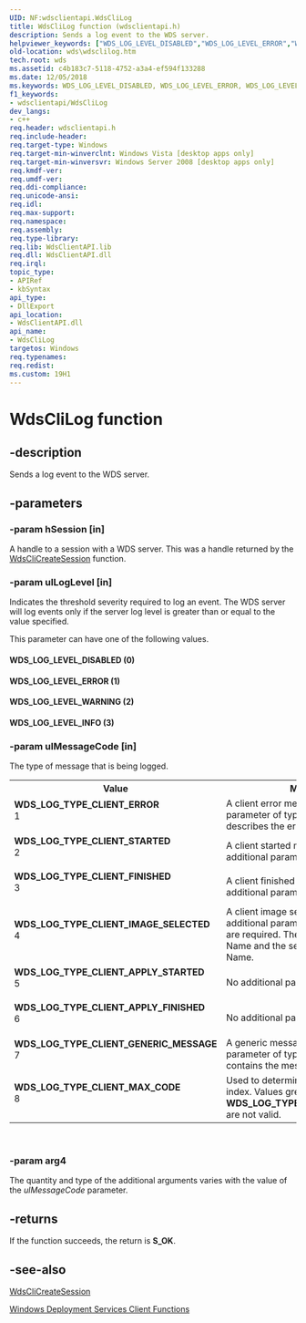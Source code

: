 ```yaml
---
UID: NF:wdsclientapi.WdsCliLog
title: WdsCliLog function (wdsclientapi.h)
description: Sends a log event to the WDS server.
helpviewer_keywords: ["WDS_LOG_LEVEL_DISABLED","WDS_LOG_LEVEL_ERROR","WDS_LOG_LEVEL_INFO","WDS_LOG_LEVEL_WARNING","WDS_LOG_TYPE_CLIENT_APPLY_FINISHED","WDS_LOG_TYPE_CLIENT_APPLY_STARTED","WDS_LOG_TYPE_CLIENT_ERROR","WDS_LOG_TYPE_CLIENT_FINISHED","WDS_LOG_TYPE_CLIENT_GENERIC_MESSAGE","WDS_LOG_TYPE_CLIENT_IMAGE_SELECTED","WDS_LOG_TYPE_CLIENT_MAX_CODE","WDS_LOG_TYPE_CLIENT_STARTED","WdsCliLog","WdsCliLog function [Windows Deployment Services]","wds.wdsclilog","wdsclientapi/WdsCliLog"]
old-location: wds\wdsclilog.htm
tech.root: wds
ms.assetid: c4b183c7-5118-4752-a3a4-ef594f133288
ms.date: 12/05/2018
ms.keywords: WDS_LOG_LEVEL_DISABLED, WDS_LOG_LEVEL_ERROR, WDS_LOG_LEVEL_INFO, WDS_LOG_LEVEL_WARNING, WDS_LOG_TYPE_CLIENT_APPLY_FINISHED, WDS_LOG_TYPE_CLIENT_APPLY_STARTED, WDS_LOG_TYPE_CLIENT_ERROR, WDS_LOG_TYPE_CLIENT_FINISHED, WDS_LOG_TYPE_CLIENT_GENERIC_MESSAGE, WDS_LOG_TYPE_CLIENT_IMAGE_SELECTED, WDS_LOG_TYPE_CLIENT_MAX_CODE, WDS_LOG_TYPE_CLIENT_STARTED, WdsCliLog, WdsCliLog function [Windows Deployment Services], wds.wdsclilog, wdsclientapi/WdsCliLog
f1_keywords:
- wdsclientapi/WdsCliLog
dev_langs:
- c++
req.header: wdsclientapi.h
req.include-header: 
req.target-type: Windows
req.target-min-winverclnt: Windows Vista [desktop apps only]
req.target-min-winversvr: Windows Server 2008 [desktop apps only]
req.kmdf-ver: 
req.umdf-ver: 
req.ddi-compliance: 
req.unicode-ansi: 
req.idl: 
req.max-support: 
req.namespace: 
req.assembly: 
req.type-library: 
req.lib: WdsClientAPI.lib
req.dll: WdsClientAPI.dll
req.irql: 
topic_type:
- APIRef
- kbSyntax
api_type:
- DllExport
api_location:
- WdsClientAPI.dll
api_name:
- WdsCliLog
targetos: Windows
req.typenames: 
req.redist: 
ms.custom: 19H1
---
```


# WdsCliLog function


## -description


Sends a log event to the WDS server.


## -parameters




### -param hSession [in]

A handle to a session   with a WDS server. This was a handle returned by 
      the <a href="https://docs.microsoft.com/windows/desktop/api/wdsclientapi/nf-wdsclientapi-wdsclicreatesession">WdsCliCreateSession</a> function.


### -param ulLogLevel [in]

Indicates the threshold severity required to log an event. The WDS server will log events only if the server log level is greater 
      than or equal to the value specified.


This parameter can have one of the following values.





#### WDS_LOG_LEVEL_DISABLED (0)



#### WDS_LOG_LEVEL_ERROR (1)



#### WDS_LOG_LEVEL_WARNING (2)



#### WDS_LOG_LEVEL_INFO (3)


### -param ulMessageCode [in]

The type of message that is being logged.

<table>
<tr>
<th>Value</th>
<th>Meaning</th>
</tr>
<tr>
<td width="40%"><a id="WDS_LOG_TYPE_CLIENT_ERROR"></a><a id="wds_log_type_client_error"></a><dl>
<dt><b>WDS_LOG_TYPE_CLIENT_ERROR</b></dt>
<dt>1</dt>
</dl>
</td>
<td width="60%">
A client error message. An additional parameter of type <b>PWSTR</b> that describes the error is 
        required.

</td>
</tr>
<tr>
<td width="40%"><a id="WDS_LOG_TYPE_CLIENT_STARTED"></a><a id="wds_log_type_client_started"></a><dl>
<dt><b>WDS_LOG_TYPE_CLIENT_STARTED</b></dt>
<dt>2</dt>
</dl>
</td>
<td width="60%">
A client started message. No additional parameters are required.

</td>
</tr>
<tr>
<td width="40%"><a id="WDS_LOG_TYPE_CLIENT_FINISHED"></a><a id="wds_log_type_client_finished"></a><dl>
<dt><b>WDS_LOG_TYPE_CLIENT_FINISHED</b></dt>
<dt>3</dt>
</dl>
</td>
<td width="60%">
A client finished message. No additional parameters are required.

</td>
</tr>
<tr>
<td width="40%"><a id="WDS_LOG_TYPE_CLIENT_IMAGE_SELECTED"></a><a id="wds_log_type_client_image_selected"></a><dl>
<dt><b>WDS_LOG_TYPE_CLIENT_IMAGE_SELECTED</b></dt>
<dt>4</dt>
</dl>
</td>
<td width="60%">
A client image selected message. Two additional parameters of type <b>PWSTR</b> are required. The first is the Image 
        Name and the second is the Group Name.

</td>
</tr>
<tr>
<td width="40%"><a id="WDS_LOG_TYPE_CLIENT_APPLY_STARTED"></a><a id="wds_log_type_client_apply_started"></a><dl>
<dt><b>WDS_LOG_TYPE_CLIENT_APPLY_STARTED</b></dt>
<dt>5</dt>
</dl>
</td>
<td width="60%">
No additional parameters are required.

</td>
</tr>
<tr>
<td width="40%"><a id="WDS_LOG_TYPE_CLIENT_APPLY_FINISHED"></a><a id="wds_log_type_client_apply_finished"></a><dl>
<dt><b>WDS_LOG_TYPE_CLIENT_APPLY_FINISHED</b></dt>
<dt>6</dt>
</dl>
</td>
<td width="60%">
No additional parameters are required.

</td>
</tr>
<tr>
<td width="40%"><a id="WDS_LOG_TYPE_CLIENT_GENERIC_MESSAGE"></a><a id="wds_log_type_client_generic_message"></a><dl>
<dt><b>WDS_LOG_TYPE_CLIENT_GENERIC_MESSAGE</b></dt>
<dt>7</dt>
</dl>
</td>
<td width="60%">
A generic message. An additional parameter of type <b>PWSTR</b> that contains the message is 
        required.

</td>
</tr>
<tr>
<td width="40%"><a id="WDS_LOG_TYPE_CLIENT_MAX_CODE"></a><a id="wds_log_type_client_max_code"></a><dl>
<dt><b>WDS_LOG_TYPE_CLIENT_MAX_CODE</b></dt>
<dt>8</dt>
</dl>
</td>
<td width="60%">
Used to determine an out-of-range index. Values greater than or equal to 
        <b>WDS_LOG_TYPE_CLIENT_MAX_CODE</b> are not valid.

</td>
</tr>
</table>
 


### -param arg4

The quantity and type of the additional arguments varies with the value of the 
      <i>ulMessageCode</i> parameter.


## -returns



If the function succeeds, the return is <b>S_OK</b>.




## -see-also




<a href="https://docs.microsoft.com/windows/desktop/api/wdsclientapi/nf-wdsclientapi-wdsclicreatesession">WdsCliCreateSession</a>



<a href="https://docs.microsoft.com/windows/desktop/Wds/windows-deployment-services-client-functions">Windows Deployment Services Client Functions</a>
 

 

